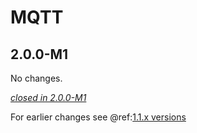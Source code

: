 # MQTT

## 2.0.0-M1

No changes.

[*closed in 2.0.0-M1*](https://github.com/akka/alpakka/issues?q=is%3Aclosed+milestone%3A2.0.0-M1+label%3Ap%3Amqtt)

For earlier changes see @ref:[1.1.x versions](../1.1.x/mqtt.md)
